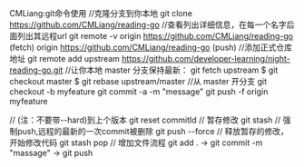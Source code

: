 CMLiang:git命令使用
//克隆分支到你本地
git clone https://github.com/CMLiang/reading-go
//查看列出详细信息，在每一个名字后面列出其远程url
git remote -v
origin  https://github.com/CMLiang/reading-go (fetch)
origin  https://github.com/CMLiang/reading-go (push)
//添加正式仓库地址
git remote add upstream https://github.com/developer-learning/night-reading-go.git
//让你本地 master 分支保持最新：
git fetch upstream
$ git checkout master
$ git rebase upstream/master
//从 master 开分支
git checkout -b myfeature
git commit -a -m "message"
git push -f origin myfeature

// (注：不要带--hard)到上个版本
git reset commitId
// 暂存修改
git stash
// 强制push,远程的最新的一次commit被删除
git push --force
// 释放暂存的修改，开始修改代码
git stash pop
// 增加文件流程
git add . -> git commit -m "massage" -> git push
